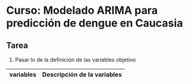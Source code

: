 # Curso: Modelado ARIMA para predicción de dengue en Caucasia

## Tarea 

1. Pasar lo de la definición de las variables objetivo

|variables|Descripción de la variables|
|---------|---------------------------|


